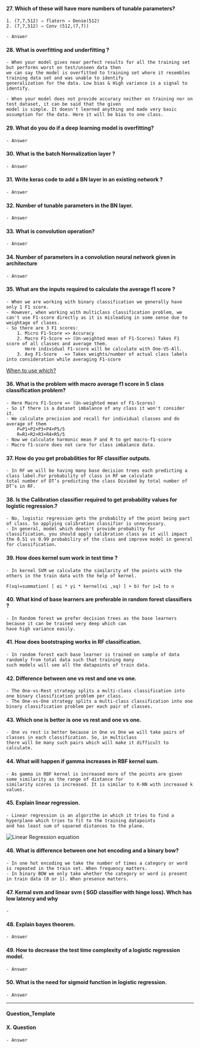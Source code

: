 #### 27. Which of these will have more numbers of tunable parameters?
```
1. (7,7,512) ⇒ flatern ⇒ Dense(512)
2. (7,7,512) ⇒ Conv (512,(7,7))
``` 
    - Answer
    
#### 28. What is overfitting and underfitting ? 
    - When your model gives near perfect results for all the training set but performs worst on test/unseen data then 
    we can say the model is overfitted to training set where it resembles training data set and was unable to identify 
    generalization for the data. Low bias & High variance is a signal to identify.
    
    - When your model does not provide accuracy neither on training nor on test dataset, it can be said that the given 
    model is simple. It doesn't learned anything and made very basic assumption for the data. Here it will be bias to one class.
    
    
#### 29. What do you do if a deep learning model is overfitting? 
    - Answer
    
#### 30. What is the batch Normalization layer ? 
    - Answer
    
#### 31. Write keras code to add a BN layer in an existing network ?
    - Answer
    
#### 32. Number of tunable parameters in the BN layer. 
    - Answer
    
#### 33. What is convolution operation? 
    - Answer
    
#### 34. Number of parameters in a convolution neural network given in architecture 
    - Answer
    
#### 35. What are the inputs required to calculate the average f1 score ? 
    - When we are working with binary classification we generally have only 1 F1 score.
    - However, when working with multiclass classification problem, we can't use F1-score directly as it is misleading in some sense due to weightage of clases.
    - So there are 3 F1 scores:
        1. Micro F1-Score => Accuracy
        2. Macro F1-Score => (Un-weighted mean of F1-Scores) Takes F1 score of all classes and average them. 
           Here individual F1-score will be calculate with One-VS-All.
        3. Avg F1-Score   => Takes weights/number of actual class labels into consideration while averaging F1-score
[When to use which?](https://towardsdatascience.com/micro-macro-weighted-averages-of-f1-score-clearly-explained-b603420b292f)
    
#### 36. What is the problem with macro average f1 score in 5 class classification problem?
    - Here Macro F1-Score => (Un-weighted mean of F1-Scores)
    - So if there is a dataset imbalance of any class it won't consider it. 
    - We calculate precision and recall for individual classes and do average of them
        P=P1+P2+P3+P4+P5/5
        R=R1+R2+R3+R4+R5/5
    - Now we calculate harmonic mean P and R to get macro-f1-score
    - Macro f1-score does not care for class imbalance data.
    
#### 37. How do you get probabilities for RF classifier outputs. 
    - In RF we will be having many base decision trees each predicting a class label.For probability of class in RF we calculate 
    total number of DT’s predicting the class Divided by total number of DT’s in RF.
    
#### 38. Is the Calibration classifier required to get probability values for logistic regression.? 
    - No, logistic regression gets the probabilty of the point being part of class. So applying calibration classifier is unnecessary.
    - In general, model which doesn't provide probabilty for classification, you should apply calibration class as it will impact 
    the 0.51 vs 0.99 probabiliry of the class and improve model in general for classification.
    
#### 39. How does kernel sum work in test time ? 
    - In kernel SVM we calculate the similarity of the points with the others in the train data with the help of kernel.
```
F(xq)=summation( [ αi * yi * kernel(xi ,xq) ] + b) for i=1 to n
```

#### 40. What kind of base learners are preferable in random forest classifiers ? 
    - In Random forest we prefer decision trees as the base learners because it can be trained very deep which can 
    have high variance easily.
    
#### 41. How does bootstraping works in RF classification. 
    - In random forest each base learner is trained on sample of data randomly from total data such that training many
    such models will see all the datapoints of train data.
    
#### 42. Difference between one vs rest and one vs one. 
    - The One-vs-Rest strategy splits a multi-class classification into one binary classification problem per class.
    - The One-vs-One strategy splits a multi-class classification into one binary classification problem per each pair of classes.
    
#### 43. Which one is better is one vs rest and one vs one. 
    - One vs rest is better because in One vs One we will take pairs of classes in each classification. So, in multiclass 
    there will be many such pairs which will make it difficult to calculate.
    
#### 44. What will happen if gamma increases in RBF kernel sum. 
    - As gamma in RBF kernel is increased more of the points are given some similarity as the range of distance for 
    similarity scores is increased. It is similar to K-NN with increased k values.
    
#### 45. Explain linear regression. 
    - Linear regression is an algorithm in which it tries to find a hyperplane which tries to fit to the training datapoints
    and has least sum of squared distances to the plane.
    
![Linear Regression equation](https://user-images.githubusercontent.com/20341930/166633126-ecff1db5-67f4-44bb-ab25-4cb839541298.png)

    
#### 46. What is difference between one hot encoding and a binary bow? 
    - In one hot encoding we take the number of times a category or word is repeated in the train set. When frequency matters.
    - In binary BOW we only take whether the category or word is present in train data (0 or 1). When presence matters.
    
#### 47. Kernal svm and linear svm ( SGD classifier with hinge loss). Whch has low latency and why
    - 
    
#### 48. Explain bayes theorem. 
    - Answer
    
#### 49. How to decrease the test time complexity of a logistic regression model. 
    - Answer
    
#### 50. What is the need for sigmoid function in logistic regression. 
    - Answer
    
---

#### Question_Template
#### X. Question
    - Answer
